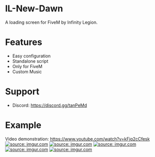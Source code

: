 # IL-New-Dawn
A loading screen for FiveM by Infinity Legion.

# Features

  - Easy configuration
  - Standalone script
  - Only for FiveM
  - Custom Music
 
 # Support
 
  - Discord: https://discord.gg/tanPeMd

# Example
 
Video demonstration: https://www.youtube.com/watch?v=kFjq2cCfesk
<a href="https://imgur.com/69j8qS1"><img src="https://i.imgur.com/69j8qS1.png" title="source: imgur.com" /></a>
<a href="https://imgur.com/dmhFet7"><img src="https://i.imgur.com/dmhFet7.png" title="source: imgur.com" /></a>
<a href="https://imgur.com/JBuQHPA"><img src="https://i.imgur.com/JBuQHPA.png" title="source: imgur.com" /></a>
<a href="https://imgur.com/9kjM3El"><img src="https://i.imgur.com/9kjM3El.png" title="source: imgur.com" /></a>
<a href="https://imgur.com/AcS18yT"><img src="https://i.imgur.com/AcS18yT.png" title="source: imgur.com" /></a>
